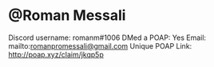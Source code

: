 # @Roman Messali

Discord username: romanm#1006
DMed a POAP: Yes
Email: mailto:romanpromessali@gmail.com
Unique POAP Link: http://poap.xyz/claim/jkqp5p